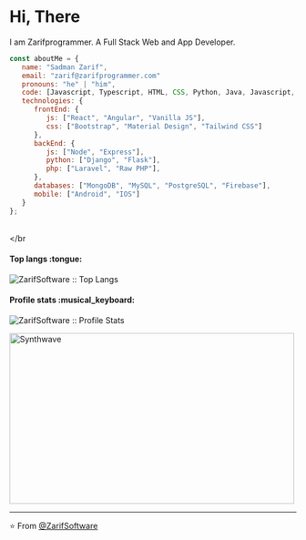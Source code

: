 # Hi, There
I am Zarifprogrammer. A Full Stack Web and App Developer.

```javascript
const aboutMe = {
   name: "Sadman Zarif",
   email: "zarif@zarifprogrammer.com"
   pronouns: "he" | "him",
   code: [Javascript, Typescript, HTML, CSS, Python, Java, Javascript, PHP, TypeScript, Wordpress, Dart, Kotlin],
   technologies: {
      frontEnd: {
         js: ["React", "Angular", "Vanilla JS"],
         css: ["Bootstrap", "Material Design", "Tailwind CSS"]
      },
      backEnd: {
         js: ["Node", "Express"],
         python: ["Django", "Flask"],
         php: ["Laravel", "Raw PHP"],
      },
      databases: ["MongoDB", "MySQL", "PostgreSQL", "Firebase"],
      mobile: ["Android", "IOS"]
   }
};
```

</br></br

<h4>Top langs :tongue:</h4>

<p><img src="https://github-readme-stats.vercel.app/api/top-langs/?username=ZarifSoftware&langs_count=10&theme=tokyonight&layout=compact" alt="ZarifSoftware :: Top Langs" /></p>

<h4>Profile stats :musical_keyboard:</h4>

<p><img src="https://github-readme-stats.vercel.app/api?username=ZarifSoftware&show_icons=true&theme=synthwave" alt="ZarifSoftware :: Profile Stats" /></p>

<p><img src="https://thumbs.gfycat.com/GoodnaturedFondGaur-size_restricted.gif" alt="Synthwave" height="300" width="500"></p>


---

⭐️ From [@ZarifSoftware](https://github.com/ZarifSoftware)
